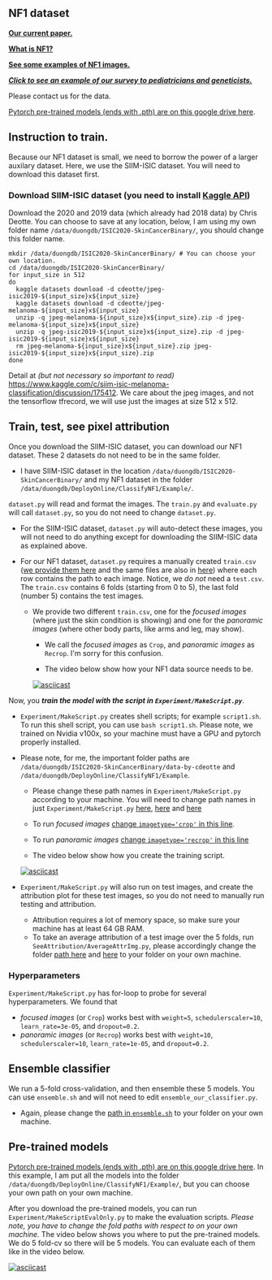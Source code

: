 ## NF1 dataset 


**[Our current paper.](https://www.medrxiv.org/content/10.1101/2021.04.08.21255123v1)**


**[What is NF1?](https://www.cancer.net/cancer-types/neurofibromatosis-type-1)**


**[See some examples of NF1 images.](https://dermnetnz.org/topics/neurofibromatosis-images/)**


**_[Click to see an example of our survey to pediatricians and geneticists.](https://ncidccpssurveys.gov1.qualtrics.com/jfe/form/SV_2icqumxXrn2x2iG)_**


Please contact us for the data. 


[Pytorch pre-trained models (ends with .pth) are on this google drive here](https://drive.google.com/drive/folders/1m2c7uWPOkIK_FU3gTIpjJbqfpYHqE_0_?usp=sharing). 


## Instruction to train. 

Because our NF1 dataset is small, we need to borrow the power of a larger auxilary dataset. Here, we use the SIIM-ISIC dataset. You will need to download this dataset first.

### Download SIIM-ISIC dataset (you need to install [Kaggle API](https://github.com/Kaggle/kaggle-api))

Download the 2020 and 2019 data (which already had 2018 data) by Chris Deotte. You can choose to save at any location, below, I am using my own folder name `/data/duongdb/ISIC2020-SkinCancerBinary/`, you should change this folder name. 

```
mkdir /data/duongdb/ISIC2020-SkinCancerBinary/ # You can choose your own location.
cd /data/duongdb/ISIC2020-SkinCancerBinary/
for input_size in 512 
do
  kaggle datasets download -d cdeotte/jpeg-isic2019-${input_size}x${input_size}
  kaggle datasets download -d cdeotte/jpeg-melanoma-${input_size}x${input_size}
  unzip -q jpeg-melanoma-${input_size}x${input_size}.zip -d jpeg-melanoma-${input_size}x${input_size}
  unzip -q jpeg-isic2019-${input_size}x${input_size}.zip -d jpeg-isic2019-${input_size}x${input_size}
  rm jpeg-melanoma-${input_size}x${input_size}.zip jpeg-isic2019-${input_size}x${input_size}.zip
done
```

Detail at _(but not necessary so important to read)_ https://www.kaggle.com/c/siim-isic-melanoma-classification/discussion/175412. We care about the jpeg images, and not the tensorflow tfrecord, we will use just the images at size 512 x 512. 

## Train, test, see pixel attribution

Once you download the SIIM-ISIC dataset, you can download our NF1 dataset. These 2 datasets do not need to be in the same folder. 
  - I have SIIM-ISIC dataset in the location `/data/duongdb/ISIC2020-SkinCancerBinary/` and my NF1 dataset in the folder `/data/duongdb/DeployOnline/ClassifyNF1/Example/`.

`dataset.py` will read and format the images. The `train.py` and `evaluate.py` will call `dataset.py`, so you do not need to change `dataset.py`. 

  - For the SIIM-ISIC dataset, `dataset.py` will auto-detect these images, you will not need to do anything except for downloading the SIIM-ISIC data as explained above.

  - For our NF1 dataset, `dataset.py` requires a manually created `train.csv` ([we provide them here](https://github.com/datduong/ClassifyNF1/tree/master/TrainTestCsv) and the same files are also in [here](https://github.com/datduong/ClassifyNF1/tree/master/Example)) where each row contains the path to each image. Notice, we _do not_ need a `test.csv`. The `train.csv` contains 6 folds (starting from 0 to 5), the last fold (number 5) contains the test images. 

    - We provide two different `train.csv`, one for the _focused images_ (where just the skin condition is showing) and one for the _panoramic images_ (where other body parts, like arms and leg, may show). 

      - We call the _focused images_ as `Crop`, and _panoramic images_ as `Recrop`. I'm sorry for this confusion. 

      - The video below show how your NF1 data source needs to be. 

      [![asciicast](https://asciinema.org/a/B2T6TqERamgtm7JVScaIXmVcu.svg)](https://asciinema.org/a/B2T6TqERamgtm7JVScaIXmVcu)

Now, you **_train the model with the script in `Experiment/MakeScript.py`_**. 

  - `Experiment/MakeScript.py` creates shell scripts; for example `script1.sh`. To run this shell script, you can use `bash script1.sh`. Please note, we trained on Nvidia v100x, so your machine must have a GPU and pytorch properly installed. 

  - Please note, for me, the important folder paths are `/data/duongdb/ISIC2020-SkinCancerBinary/data-by-cdeotte` and `/data/duongdb/DeployOnline/ClassifyNF1/Example`. 

    - Please change these path names in `Experiment/MakeScript.py` according to your machine. You will need to change path names in just `Experiment/MakeScript.py` [here](https://github.com/datduong/ClassifyNF1/blob/master/Experiment/MakeScript.py#L46), [here](https://github.com/datduong/ClassifyNF1/blob/master/Experiment/MakeScript.py#L55) and [here](https://github.com/datduong/ClassifyNF1/blob/master/Experiment/MakeScript.py#L77)

    - To run _focused images_ [change `imagetype='crop'` in this line](https://github.com/datduong/ClassifyNF1/blob/master/Experiment/MakeScript.py#L28).

    - To run _panoramic images_ [change `imagetype='recrop'` in this line](https://github.com/datduong/ClassifyNF1/blob/master/Experiment/MakeScript.py#L28)

    - The video below show how you create the training script. 

    [![asciicast](https://asciinema.org/a/AFY2FSOtqXzWy0KSveqrP4UR2.svg)](https://asciinema.org/a/AFY2FSOtqXzWy0KSveqrP4UR2)

  - `Experiment/MakeScript.py` will also run on test images, and create the attribution plot for these test images, so you do not need to manually run testing and attribution. 
    - Attribution requires a lot of memory space, so make sure your machine has at least 64 GB RAM. 
    - To take an average attribution of a test image over the 5 folds, run `SeeAttribution/AverageAttrImg.py`, please accordingly change the folder [path here](https://github.com/datduong/ClassifyNF1/blob/master/SeeAttribution/AverageAttrImg.py#L15) and [here](https://github.com/datduong/ClassifyNF1/blob/master/SeeAttribution/AverageAttrImg.py#L19) to your folder on your own machine. 


### Hyperparameters

`Experiment/MakeScript.py` has for-loop to probe for several hyperparameters. We found that 
  - _focused images_ (or `Crop`) works best with `weight=5`, `schedulerscaler=10`, `learn_rate=3e-05`, and `dropout=0.2`. 
  - _panoramic images_ (or `Recrop`) works best with `weight=10`, `schedulerscaler=10`, `learn_rate=1e-05`, and `dropout=0.2`. 

## Ensemble classifier

We run a 5-fold cross-validation, and then ensemble these 5 models. You can use `ensemble.sh` and will not need to edit `ensemble_our_classifier.py`. 
  - Again, please change the [path in `ensemble.sh`](https://github.com/datduong/ClassifyNF1/blob/be84599a6ebde077a9a7f31b83c94bfc5fe4d631/ensemble.sh#L9) to your folder on your own machine. 

## Pre-trained models

[Pytorch pre-trained models (ends with .pth) are on this google drive here](https://drive.google.com/drive/folders/1m2c7uWPOkIK_FU3gTIpjJbqfpYHqE_0_?usp=sharing). In this example, I am put all the models into the folder `/data/duongdb/DeployOnline/ClassifyNF1/Example/`, but you can choose your own path on your own machine. 

After you download the pre-trained models, you can run `Experiment/MakeScriptEvalOnly.py` to make the evaluation scripts. *Please note, you have to change the fold paths with respect to on your own machine.* The video below shows you where to put the pre-trained models. We do 5 fold-cv so there will be 5 models. You can evaluate each of them like in the video below. 

[![asciicast](https://asciinema.org/a/3GGbptAuPaQ7HohAuLFq1wNaN.svg)](https://asciinema.org/a/3GGbptAuPaQ7HohAuLFq1wNaN)

